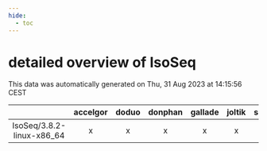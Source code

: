 ```yaml
---
hide:
  - toc
---
```


detailed overview of IsoSeq
===========================


This data was automatically generated on Thu, 31 Aug 2023 at 14:15:56 CEST  

| |accelgor|doduo|donphan|gallade|joltik|skitty|swalot|victini|
| :---: | :---: | :---: | :---: | :---: | :---: | :---: | :---: | :---: |
|IsoSeq/3.8.2-linux-x86_64|x|x|x|x|x|x|x|x|
